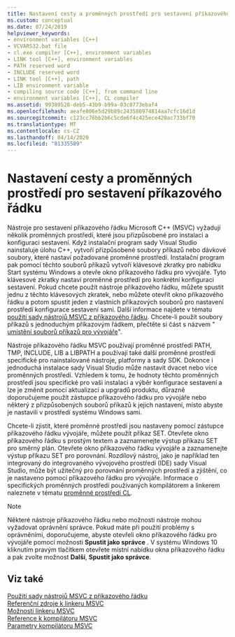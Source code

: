 ```yaml
---
title: Nastavení cesty a proměnných prostředí pro sestavení příkazového řádku
ms.custom: conceptual
ms.date: 07/24/2019
helpviewer_keywords:
- environment variables [C++]
- VCVARS32.bat file
- cl.exe compiler [C++], environment variables
- LINK tool [C++], environment variables
- PATH reserved word
- INCLUDE reserved word
- LINK tool [C++], path
- LIB environment variable
- compiling source code [C++], from command line
- environment variables [C++], CL compiler
ms.assetid: 99389528-deb5-43b9-b99a-03c8773ebaf4
ms.openlocfilehash: aeafe806e5d29b89c243586974814aa7cfc16d1d
ms.sourcegitcommit: c123cc76bb2b6c5cde6f4c425ece420ac733bf70
ms.translationtype: MT
ms.contentlocale: cs-CZ
ms.lasthandoff: 04/14/2020
ms.locfileid: "81335589"
---
```

# <a name="set-the-path-and-environment-variables-for-command-line-builds"></a>Nastavení cesty a proměnných prostředí pro sestavení příkazového řádku

Nástroje pro sestavení příkazového řádku Microsoft C++ (MSVC) vyžadují několik proměnných prostředí, které jsou přizpůsobené pro instalaci a konfiguraci sestavení. Když instalační program sady Visual Studio nainstaluje úlohu C++, vytvoří přizpůsobené soubory příkazů nebo dávkové soubory, které nastaví požadované proměnné prostředí. Instalační program pak pomocí těchto souborů příkazů vytvoří klávesové zkratky pro nabídku Start systému Windows a otevře okno příkazového řádku pro vývojáře. Tyto klávesové zkratky nastaví proměnné prostředí pro konkrétní konfiguraci sestavení. Pokud chcete použít nástroje příkazového řádku, můžete spustit jednu z těchto klávesových zkratek, nebo můžete otevřít okno příkazového řádku a potom spustit jeden z vlastních příkazových souborů pro nastavení prostředí konfigurace sestavení sami. Další informace najdete v tématu [použití sady nástrojů MSVC z příkazového řádku](building-on-the-command-line.md). Chcete-li použít soubory příkazů s jednoduchým příkazovým řádkem, přečtěte si část s názvem " [umístění souborů příkazů pro vývojáře](building-on-the-command-line.md#developer_command_file_locations)".

Nástroje příkazového řádku MSVC používají proměnné prostředí PATH, TMP, INCLUDE, LIB a LIBPATH a používají také další proměnné prostředí specifické pro nainstalované nástroje, platformy a sady SDK. Dokonce i jednoduchá instalace sady Visual Studio může nastavit dvacet nebo více proměnných prostředí. Vzhledem k tomu, že hodnoty těchto proměnných prostředí jsou specifické pro vaši instalaci a výběr konfigurace sestavení a lze je změnit pomocí aktualizací a upgradů produktu, důrazně doporučujeme použít zástupce příkazového řádku pro vývojáře nebo některý z přizpůsobených souborů příkazů k jejich nastavení, místo abyste je nastavili v prostředí systému Windows sami.

Chcete-li zjistit, které proměnné prostředí jsou nastaveny pomocí zástupce příkazového řádku vývojáře, můžete použít příkaz SET. Otevřete okno příkazového řádku s prostým textem a zaznamenejte výstup příkazu SET pro směrný plán. Otevřete okno příkazového řádku vývojáře a zaznamenejte výstup příkazu SET pro porovnání. Rozdílový nástroj, jako je například ten integrovaný do integrovaného vývojového prostředí (IDE) sady Visual Studio, může být užitečný pro porovnání proměnných prostředí a zjištění, co je nastaveno pomocí příkazového řádku pro vývojáře. Informace o specifických proměnných prostředí používaných kompilátorem a linkerem naleznete v tématu [proměnné prostředí CL](reference/cl-environment-variables.md).

> [!NOTE]
> Některé nástroje příkazového řádku nebo možnosti nástroje mohou vyžadovat oprávnění správce. Pokud máte při použití problémy s oprávněními, doporučujeme, abyste otevřeli okno příkazového řádku pro vývojáře pomocí možnosti **Spustit jako správce** . V systému Windows 10 kliknutím pravým tlačítkem otevřete místní nabídku okna příkazového řádku a pak zvolte možnost **Další**, **Spustit jako správce**.

## <a name="see-also"></a>Viz také

[Použití sady nástrojů MSVC z příkazového řádku](building-on-the-command-line.md)<br/>
[Referenční zdroje k linkeru MSVC](reference/linking.md)<br/>
[Možnosti linkeru MSVC](reference/linker-options.md)<br/>
[Reference k kompilátoru MSVC](reference/compiling-a-c-cpp-program.md)<br/>
[Parametry kompilátoru MSVC](reference/compiler-options.md)
